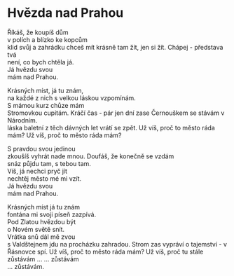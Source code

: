 # Hvězda nad Prahou

Říkáš, že koupíš dům  
v polích a blízko ke kopcům  
klid svůj a zahrádku chceš mít
krásně tam žít, jen si žít.
Chápej - představa tvá  
není, co bych chtěla já.  
Já hvězdu svou  
mám nad Prahou.

Krásných míst, já tu znám,  
na každé z nich s velkou láskou vzpomínám.  
S mámou kurz chůze mám  
Stromovkou cupitám.
Kráčí čas - pár jen dní
zase Černouškem se stávám v Národním.  
láska baletní z těch dávných let
vrátí se zpět.
Už víš, proč to město ráda mám?
Už víš, proč to město ráda mám?

S pravdou svou jedinou  
zkoušíš vyhrát nade mnou.
Doufáš, že konečně se vzdám  
snáz půjdu tam, s tebou tam.  
Víš, já nechci pryč jít  
nechtěj město mé mi vzít.  
Já hvězdu svou  
mám nad Prahou.

Krásných míst já tu znám  
fontána mi svoji píseň zazpívá.  
Pod Zlatou hvězdou být   
o Novém světě snít.  
Vrátka snů dál mě zvou  
s Valdštejnem jdu na procházku zahradou. 
Strom zas vypráví o tajemství -
v Řásnovce spí.
Už víš, proč to město ráda mám?
Už víš, proč tu stále zůstávám ... 
... zůstávám  
... zůstávám.

